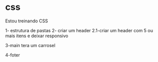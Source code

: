# css

Estou treinando CSS 

1- estrutura de pastas
2- criar um header
2.1-criar um header com 5 ou mais itens e deixar responsivo






3-main  tera um carrosel 


4-foter
